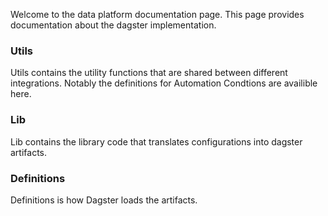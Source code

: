 Welcome to the data platform documentation page.
This page provides documentation about the dagster implementation.

### Utils
Utils contains the utility functions that are shared between different integrations.
Notably the definitions for Automation Condtions are availible here.

### Lib
Lib contains the library code that translates configurations into dagster artifacts.

### Definitions
Definitions is how Dagster loads the artifacts.